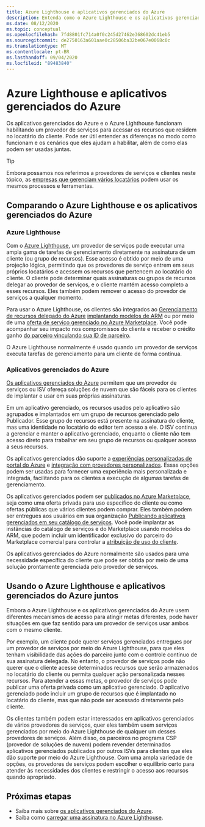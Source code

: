 ```yaml
---
title: Azure Lighthouse e aplicativos gerenciados do Azure
description: Entenda como o Azure Lighthouse e os aplicativos gerenciados do Azure podem ajudar a habilitar cenários diferentes e como eles podem ser usados juntos.
ms.date: 08/12/2020
ms.topic: conceptual
ms.openlocfilehash: 7fd8801fc714a0f0c245d27462e368602dc41eb5
ms.sourcegitcommit: de2750163a601aae0c28506ba32be067e0068c0c
ms.translationtype: MT
ms.contentlocale: pt-BR
ms.lasthandoff: 09/04/2020
ms.locfileid: "89483840"
---
```

# <a name="azure-lighthouse-and-azure-managed-applications"></a>Azure Lighthouse e aplicativos gerenciados do Azure

Os aplicativos gerenciados do Azure e o Azure Lighthouse funcionam habilitando um provedor de serviços para acessar os recursos que residem no locatário do cliente. Pode ser útil entender as diferenças no modo como funcionam e os cenários que eles ajudam a habilitar, além de como elas podem ser usadas juntas.

> [!TIP]
> Embora possamos nos referimos a provedores de serviços e clientes neste tópico, as [empresas que gerenciam vários locatários](enterprise.md) podem usar os mesmos processos e ferramentas.

## <a name="comparing-azure-lighthouse-and-azure-managed-applications"></a>Comparando o Azure Lighthouse e os aplicativos gerenciados do Azure

### <a name="azure-lighthouse"></a>Azure Lighthouse

Com o [Azure Lighthouse](../overview.md), um provedor de serviços pode executar uma ampla gama de tarefas de gerenciamento diretamente na assinatura de um cliente (ou grupo de recursos). Esse acesso é obtido por meio de uma projeção lógica, permitindo que os provedores de serviço entrem em seus próprios locatários e acessem os recursos que pertencem ao locatário do cliente. O cliente pode determinar quais assinaturas ou grupos de recursos delegar ao provedor de serviços, e o cliente mantém acesso completo a esses recursos. Eles também podem remover o acesso do provedor de serviços a qualquer momento.

Para usar o Azure Lighthouse, os clientes são integrados ao [Gerenciamento de recursos delegado do Azure](azure-delegated-resource-management.md) [implantando modelos de ARM](../how-to/onboard-customer.md) ou por meio de uma [oferta de serviço gerenciado no Azure Marketplace](managed-services-offers.md). Você pode acompanhar seu impacto nos compromissos do cliente e receber o crédito ganho [do parceiro vinculando sua ID de parceiro](../how-to/partner-earned-credit.md).

O Azure Lighthouse normalmente é usado quando um provedor de serviços executa tarefas de gerenciamento para um cliente de forma contínua.

### <a name="azure-managed-applications"></a>Aplicativos gerenciados do Azure

[Os aplicativos gerenciados do Azure](../../azure-resource-manager/managed-applications/overview.md) permitem que um provedor de serviços ou ISV ofereça soluções de nuvem que são fáceis para os clientes de implantar e usar em suas próprias assinaturas.

Em um aplicativo gerenciado, os recursos usados pelo aplicativo são agrupados e implantados em um grupo de recursos gerenciado pelo Publicador. Esse grupo de recursos está presente na assinatura do cliente, mas uma identidade no locatário do editor tem acesso a ele. O ISV continua a gerenciar e manter o aplicativo gerenciado, enquanto o cliente não tem acesso direto para trabalhar em seu grupo de recursos ou qualquer acesso a seus recursos.

Os aplicativos gerenciados dão suporte a [experiências personalizadas de portal do Azure](../../azure-resource-manager/managed-applications/concepts-view-definition.md) e [integração com provedores personalizados](../../azure-resource-manager/managed-applications/tutorial-create-managed-app-with-custom-provider.md). Essas opções podem ser usadas para fornecer uma experiência mais personalizada e integrada, facilitando para os clientes a execução de algumas tarefas de gerenciamento.

Os aplicativos gerenciados podem ser [publicados no Azure Marketplace](../../azure-resource-manager/managed-applications/publish-marketplace-app.md), seja como uma oferta privada para uso específico do cliente ou como ofertas públicas que vários clientes podem comprar. Eles também podem ser entregues aos usuários em sua organização [Publicando aplicativos gerenciados em seu catálogo de serviços](../../azure-resource-manager/managed-applications/publish-service-catalog-app.md). Você pode implantar as instâncias do catálogo de serviços e do Marketplace usando modelos do ARM, que podem incluir um identificador exclusivo do parceiro do Marketplace comercial para controlar a [atribuição de uso do cliente](../../marketplace/azure-partner-customer-usage-attribution.md).

Os aplicativos gerenciados do Azure normalmente são usados para uma necessidade específica do cliente que pode ser obtida por meio de uma solução prontamente gerenciada pelo provedor de serviços.

## <a name="using-azure-lighthouse-and-azure-managed-applications-together"></a>Usando o Azure Lighthouse e aplicativos gerenciados do Azure juntos

Embora o Azure Lighthouse e os aplicativos gerenciados do Azure usem diferentes mecanismos de acesso para atingir metas diferentes, pode haver situações em que faz sentido para um provedor de serviços usar ambos com o mesmo cliente.

Por exemplo, um cliente pode querer serviços gerenciados entregues por um provedor de serviços por meio do Azure Lighthouse, para que eles tenham visibilidade das ações do parceiro junto com o controle contínuo de sua assinatura delegada. No entanto, o provedor de serviços pode não querer que o cliente acesse determinados recursos que serão armazenados no locatário do cliente ou permita qualquer ação personalizada nesses recursos. Para atender a essas metas, o provedor de serviços pode publicar uma oferta privada como um aplicativo gerenciado. O aplicativo gerenciado pode incluir um grupo de recursos que é implantado no locatário do cliente, mas que não pode ser acessado diretamente pelo cliente.

Os clientes também podem estar interessados em aplicativos gerenciados de vários provedores de serviços, quer eles também usem serviços gerenciados por meio do Azure Lighthouse de qualquer um desses provedores de serviços. Além disso, os parceiros no programa CSP (provedor de soluções de nuvem) podem revender determinados aplicativos gerenciados publicados por outros ISVs para clientes que eles dão suporte por meio do Azure Lighthouse. Com uma ampla variedade de opções, os provedores de serviços podem escolher o equilíbrio certo para atender às necessidades dos clientes e restringir o acesso aos recursos quando apropriado.

## <a name="next-steps"></a>Próximas etapas

- Saiba mais sobre [os aplicativos gerenciados do Azure](../../azure-resource-manager/managed-applications/overview.md).
- Saiba como [carregar uma assinatura no Azure Lighthouse](../how-to/onboard-customer.md).
